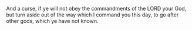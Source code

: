 And a curse, if ye will not obey the commandments of the LORD your God, but turn aside out of the way which I command you this day, to go after other gods, which ye have not known.
